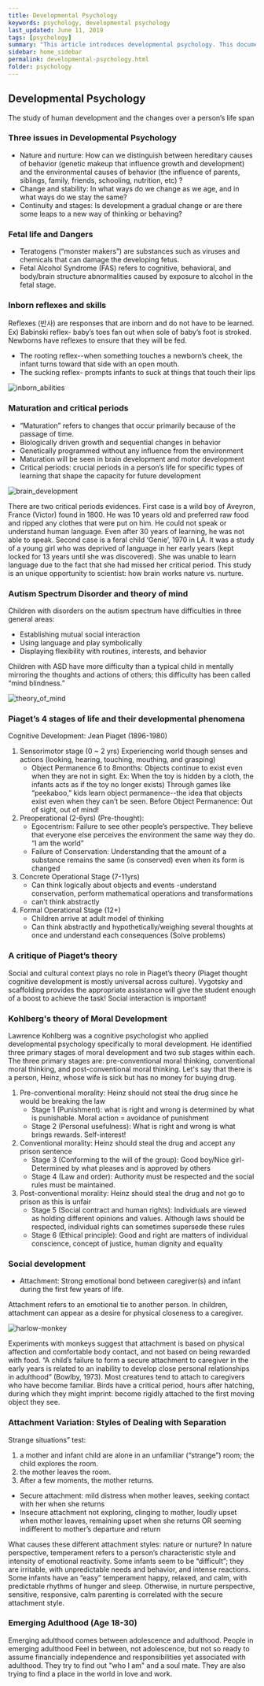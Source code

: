 ```yaml
---
title: Developmental Psychology
keywords: psychology, developmental psychology
last_updated: June 11, 2019
tags: [psychology]
summary: "This article introduces developmental psychology. This document is based on a mind-and-behavior class taught by Prof. Ji-Yeon Kim at Kookmin University."
sidebar: home_sidebar
permalink: developmental-psychology.html
folder: psychology
---
```


## Developmental Psychology

The study of human development and the changes over a person’s life span

### Three issues in Developmental Psychology

- Nature and nurture: How can we distinguish between hereditary causes of behavior (genetic makeup that influence growth and development) and the environmental causes of behavior (the influence of parents, siblings, family, friends, schooling, nutrition, etc) ?
- Change and stability: In what ways do we change as we age, and in what ways do we stay the same?
- Continuity and stages: Is development a gradual change or are there some leaps to a new way of thinking or behaving?

### Fetal life and Dangers

- Teratogens (“monster makers”) are substances such as viruses and
chemicals that can damage the developing fetus.
- Fetal Alcohol Syndrome (FAS) refers to cognitive, behavioral, and body/brain structure abnormalities caused by exposure to alcohol in the fetal stage.

### Inborn reflexes and skills

Reflexes (반사) are responses that are inborn and do not have to be learned. Ex) Babinski reflex- baby’s toes fan out when sole of baby’s foot is stroked. Newborns have reflexes to ensure that they will be fed.

- The rooting reflex--when something touches a newborn’s cheek, the infant turns toward that side with an open mouth.
- The sucking reflex- prompts infants to suck at things that touch their lips

![inborn_abilities](https://wardballoon.github.io/images/inborn_abilities.png)

### Maturation and critical periods

- “Maturation” refers to changes that occur primarily because of the passage of time.
- Biologically driven growth and sequential changes in behavior
- Genetically programmed without any influence from the environment
- Maturation will be seen in brain development and motor development
- Critical periods: crucial periods in a person’s life for specific types of learning that shape the capacity for future development

![brain_development](https://wardballoon.github.io/images/brain_development.png)

There are two critical periods evidences. First case is a wild boy of Aveyron, France (Victor) found in 1800. He was 10 years old and preferred raw food and ripped any clothes that were put on him. He could not speak or understand human language. Even after 30 years of learning, he was not able to speak. Second case is a feral child ‘Genie’, 1970 in LA. It was a study of a young girl who was deprived of language in her early years (kept locked for 13 years until she was discovered). She was unable to learn language due to the fact that she had missed her critical period. This study is an unique opportunity to scientist: how brain works nature vs. nurture.

### Autism Spectrum Disorder and theory of mind

Children with disorders on the autism spectrum have difficulties in three general areas:
- Establishing mutual social interaction
- Using language and play symbolically
- Displaying flexibility with routines, interests, and behavior

Children with ASD have more difficulty than a typical child in mentally mirroring the thoughts and actions of others; this difficulty has been called “mind blindness.”

![theory_of_mind](https://wardballoon.github.io/images/theory_of_mind.png)

### Piaget’s 4 stages of life and their developmental phenomena

Cognitive Development: Jean Piaget (1896-1980)

1. Sensorimotor stage (0 ~ 2 yrs) Experiencing world though senses and actions (looking, hearing, touching, mouthing, and grasping)
    - Object Permanence 6 to 8months: Objects continue to exist even when they are not in sight. Ex: When the toy is hidden by a cloth, the infants acts as if the toy no longer exists) Through games like “peekaboo,” kids learn object permanence--the idea that objects exist even when they can’t be seen. Before Object Permanence: Out of sight, out of mind!
2. Preoperational (2-6yrs) (Pre-thought):
    - Egocentrism: Failure to see other people’s perspective. They believe that everyone else perceives the environment the same way they do. “I am the world”
    - Failure of Conservation: Understanding that the amount of a substance remains the same (is conserved) even when its form is changed
3. Concrete Operational Stage (7-11yrs)
    - Can think logically about objects and events -understand conservation, perform mathematical operations and transformations
    - can’t think abstractly
4. Formal Operational Stage (12+)
    - Children arrive at adult model of thinking
    - Can think abstractly and hypothetically/weighing several thoughts at once and understand each consequences (Solve problems)

### A critique of Piaget’s theory

Social and cultural context plays no role in Piaget’s theory (Piaget thought cognitive development is mostly universal across culture). Vygotsky and scaffolding provides the appropriate assistance will give the student enough of a boost to achieve the task! Social interaction is important!

### Kohlberg's theory of Moral Development

Lawrence Kohlberg was a cognitive psychologist who applied developmental psychology specifically to moral development. He identified three primary stages of moral development and two sub stages within each. The three primary stages are: pre-conventional moral thinking, conventional moral thinking, and post-conventional moral thinking. Let's say that there is a person, Heinz, whose wife is sick but has no money for buying drug.

1. Pre-conventional morality: Heinz should not steal the drug since he would be breaking the law
     - Stage 1 (Punishment): what is right and wrong is determined by what is punishable. Moral action = avoidance of punishment
     - Stage 2 (Personal usefulness): What is right and wrong is what brings rewards. Self-interest!
2. Conventional morality: Heinz should steal the drug and accept any prison sentence
    - Stage 3 (Conforming to the will of the group): Good boy/Nice girl-Determined by what pleases and is approved by others
    - Stage 4 (Law and order): Authority must be respected and the social rules must be maintained.
3. Post-conventional morality: Heinz should steal the drug and not go to prison as this is unfair
    - Stage 5 (Social contract and human rights): Individuals are viewed as holding different opinions and values. Although laws should be respected, individual rights can sometimes supersede these rules
    - Stage 6 (Ethical principle): Good and right are matters of individual conscience, concept of justice, human dignity and equality

### Social development

- Attachment: Strong emotional bond between caregiver(s) and infant during the first few years of life.

Attachment refers to an emotional tie to another person. In children, attachment can appear as a desire for physical closeness to a caregiver.

![harlow-monkey](https://wardballoon.github.io/images/harlow-monkey.png)

Experiments with monkeys suggest that attachment is based on physical affection and comfortable body contact, and not based on being rewarded with food. “A child’s failure to form a secure attachment to caregiver in the early years is related to an inability to develop close personal relationships in adulthood” (Bowlby, 1973). Most creatures tend to attach to caregivers who have become familiar. Birds have a critical period, hours after hatching, during which they might imprint: become rigidly attached to the first moving object they see.

### Attachment Variation: Styles of Dealing with Separation

Strange situations” test:

1. a mother and infant child are alone in an unfamiliar (“strange”) room; the child explores the room.
2. the mother leaves the room.
3. After a few moments, the mother returns.

- Secure attachment: mild distress when mother leaves, seeking contact with her when she returns
- Insecure attachment not exploring, clinging to mother, loudly upset when mother leaves, remaining upset when she returns OR seeming indifferent to mother’s departure and return

What causes these different attachment styles: nature or nurture? In nature perspective, temperament refers to a person’s characteristic style and intensity of emotional reactivity. Some infants seem to be “difficult”; they are irritable,
with unpredictable needs and behavior, and intense reactions. Some infants have an “easy” temperament happy, relaxed, and calm, with predictable rhythms of hunger and sleep. Otherwise, in nurture perspective, sensitive, responsive, calm parenting is correlated with the secure attachment style.

### Emerging Adulthood (Age 18-30)

Emerging adulthood comes between adolescence and adulthood. People in emerging adulthood Feel in between, not adolescence, but not so ready to assume financially independence and responsibilities yet associated with adulthood. They try to find out "who I am" and a soul mate. They are also trying to find a place in the world in love and work.
